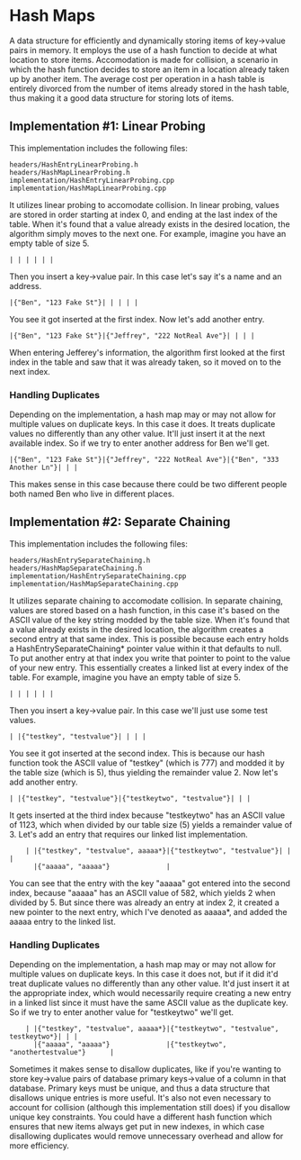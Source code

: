 # Hash Maps
A data structure for efficiently and dynamically storing items of key->value pairs in memory. It employs the use of a hash function to decide at what location to store items. Accomodation is made for collision, a scenario in which the hash function decides to store an item in a location already taken up by another item. The average cost per operation in a hash table is entirely divorced from the number of items already stored in the hash table, thus making it a good data structure for storing lots of items.

## Implementation #1: Linear Probing
This implementation includes the following files:
```
headers/HashEntryLinearProbing.h
headers/HashMapLinearProbing.h
implementation/HashEntryLinearProbing.cpp
implementation/HashMapLinearProbing.cpp
```
It utilizes linear probing to accomodate collision. In linear probing, values are stored in order starting at index 0, and ending at the last index of the table. When it's found that a value already exists in the desired location, the algorithm simply moves to the next one. For example, imagine you have an empty table of size 5.
```
| | | | | |
```
Then you insert a key->value pair. In this case let's say it's a name and an address.
```
|{"Ben", "123 Fake St"}| | | | |
```
You see it got inserted at the first index. Now let's add another entry.
```
|{"Ben", "123 Fake St"}|{"Jeffrey", "222 NotReal Ave"}| | | |
```
When entering Jefferey's information, the algorithm first looked at the first index in the table and saw that it was already taken, so it moved on to the next index.
### Handling Duplicates
Depending on the implementation, a hash map may or may not allow for multiple values on duplicate keys. In this case it does. It treats duplicate values no differently than any other value. It'll just insert it at the next available index. So if we try to enter another address for Ben we'll get.
```
|{"Ben", "123 Fake St"}|{"Jeffrey", "222 NotReal Ave"}|{"Ben", "333 Another Ln"}| | |
```
This makes sense in this case because there could be two different people both named Ben who live in different places.

## Implementation #2: Separate Chaining
This implementation includes the following files:
```
headers/HashEntrySeparateChaining.h
headers/HashMapSeparateChaining.h
implementation/HashEntrySeparateChaining.cpp
implementation/HashMapSeparateChaining.cpp
```
It utilizes separate chaining to accomodate collision. In separate chaining, values are stored based on a hash function, in this case it's based on the ASCII value of the key string modded by the table size. When it's found that a value already exists in the desired location, the algorithm creates a second entry at that same index. This is possible because each entry holds a HashEntrySeparateChaining* pointer value within it that defaults to null. To put another entry at that index you write that pointer to point to the value of your new entry. This essentially creates a linked list at every index of the table. For example, imagine you have an empty table of size 5.
```
| | | | | |
```
Then you insert a key->value pair. In this case we'll just use some test values.
```
| |{"testkey", "testvalue"}| | | |
```
You see it got inserted at the second index. This is because our hash function took the ASCII value of "testkey" (which is 777) and modded it by the table size (which is 5), thus yielding the remainder value 2. Now let's add another entry.
```
| |{"testkey", "testvalue"}|{"testkeytwo", "testvalue"}| | |
```
It gets inserted at the third index because "testkeytwo" has an ASCII value of 1123, which when divided by our table size (5) yields a remainder value of 3. Let's add an entry that requires our linked list implementation.
```
    | |{"testkey", "testvalue", aaaaa*}|{"testkeytwo", "testvalue"}| | |
      |{"aaaaa", "aaaaa"}              |
 ```
 You can see that the entry with the key "aaaaa" got entered into the second index, because "aaaaa" has an ASCII value of 582, which yields 2 when divided by 5. But since there was already an entry at index 2, it created a new pointer to the next entry, which I've denoted as aaaaa*, and added the aaaaa entry to the linked list.
### Handling Duplicates
Depending on the implementation, a hash map may or may not allow for multiple values on duplicate keys. In this case it does not, but if it did it'd treat duplicate values no differently than any other value. It'd just insert it at the appropriate index, which would necessarily require creating a new entry in a linked list since it must have the same ASCII value as the duplicate key. So if we try to enter another value for "testkeytwo" we'll get.
```
    | |{"testkey", "testvalue", aaaaa*}|{"testkeytwo", "testvalue", testkeytwo*}| | |
      |{"aaaaa", "aaaaa"}              |{"testkeytwo", "anothertestvalue"}      |
 ```
Sometimes it makes sense to disallow duplicates, like if you're wanting to store key->value pairs of database primary keys->value of a column in that database. Primary keys must be unique, and thus a data structure that disallows unique entries is more useful. It's also not even necessary to account for collision (although this implementation still does) if you disallow unique key constraints. You could have a different hash function which ensures that new items always get put in new indexes, in which case disallowing duplicates would remove unnecessary overhead and allow for more efficiency.

